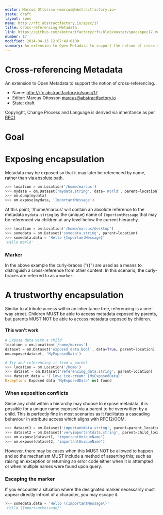 ```yaml
---
editor: Marcus Ottosson <marcus@abstractfactory.io>
state: draft
layout: spec
name: http://rfc.abstractfactory.io/spec/17
title: Cross-referencing Metadata
link: https://github.com/abstractfactory/rfc/blob/master/spec/spec17.md
number: 17
modified: 2014-04-13 12:07:48+0100
summary: An extension to Open Metadata to support the notion of cross-referencing.
---
```


# Cross-referencing Metadata

An extension to Open Metadata to support the notion of cross-referencing.

* Name: http://rfc.abstractfactory.io/spec/17
* Editor: Marcus Ottosson <marcus@abstractfactory.io>
* State: draft

Copyright, Change Process and Language is derived via inheritance as per [RFC1](http://rfc.abstractfactory.io/spec/1)

# Goal

# Exposing encapsulation

Metadata may be exposed so that it may later be referenced by name, rather than via absolute path.

```python
>>> location = om.Location('/home/marcus')
>>> mydata = om.Dataset('mydata.string', data='World', parent=location)
>>> om.dump(mydata)
>>> om.expose(mydata, 'ImportantMessage')
```

At this point, '/home/marcus' will contain an absolute reference to the metadata `mydata.string` by the (unique) name of `ImportantMessage` that may be referenced via children at any level below the current hierarchy.

```python
>>> location = om.Location('/home/marcus/desktop')
>>> somedata = om.Dataset('somedata.string', parent=location)
>>> somedata.data = 'Hello {ImportantMessage}'
'Hello World'
```

### Marker

In the above example the curly-braces ("{}") are used as a means to distinguish a cross-reference from other content. In this scenario, the curly-braces are referred to as a `marker`.

# A trustworthy encapsulation

Similar to attribute access within an inheritance tree, referencing is a one-way street. Children MUST be able to access metadata exposed by parents, but parents MUST NOT be able to access metadata exposed by children.

#### This won't work

```python
# Expose data with a child
location = om.Location('/home/marcus')
dataset = om.Dataset('exposed_data.bool', data=True, parent=location)
om.expose(dataset, 'MyExposedData')
```

```python
# Try and referencing it from a parent
>>> location = om.Location('/home')
>>> dataset = om.Dataset('referencing_data.string', parent=location)
>>> dataset.data = 'I love ice-cream: {MyExposedData}'
Exception: Exposed data 'MyExposedData' not found
```

### When exposition conflicts

Since any child within a hierarchy may choose to expose metadata, it is possible for a unique name exposed via a parent to be overwritten by a child. This is perfectly fine in most scenarios as it facilitates a cascading behaviour in attribute access which aligns with RFC12/OOM.

```python
>>> dataset1 = om.Dataset('importantdata.string', parent=parent_location)
>>> dataset2 = om.Dataset('veryimportantdata.string', parent=child_location)
>>> om.expose(dataset1, 'importantUniqueName')
>>> om.expose(dataset2, 'importantUniqueName')
```

However, there may be cases when this MUST NOT be allowed to happen and so the mechanism MUST include a method of asserting this; such as raising an exception or returning an error code either when it is attempted or when multiple names were found upon query.

### Escaping the marker

If you encounter a situation where the designated marker necessarily must appear directly infront of a character, you may escape it.

```python
>>> somedata.data = 'Hello \{ImportantMessage\}'
'Hello {ImportantMessage}'
```
